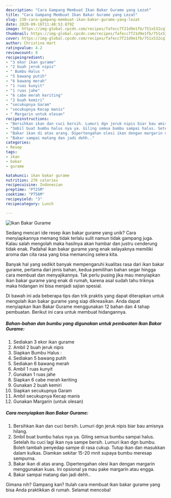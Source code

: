 ```yaml
---
description: "Cara Gampang Membuat Ikan Bakar Gurame yang Lezat"
title: "Cara Gampang Membuat Ikan Bakar Gurame yang Lezat"
slug: 238-cara-gampang-membuat-ikan-bakar-gurame-yang-lezat
date: 2020-09-16T11:48:53.879Z
image: https://img-global.cpcdn.com/recipes/fafecc7f21d9e1fb/751x532cq70/ikan-bakar-gurame-foto-resep-utama.jpg
thumbnail: https://img-global.cpcdn.com/recipes/fafecc7f21d9e1fb/751x532cq70/ikan-bakar-gurame-foto-resep-utama.jpg
cover: https://img-global.cpcdn.com/recipes/fafecc7f21d9e1fb/751x532cq70/ikan-bakar-gurame-foto-resep-utama.jpg
author: Christina Hart
ratingvalue: 4.2
reviewcount: 8
recipeingredient:
- "3 ekor ikan gurame"
- "2 buah jeruk nipis"
- " Bumbu Halus "
- "5 bawang putih"
- "6 bawang merah"
- "1 ruas kunyit"
- "1 ruas jahe"
- "6 cabe merah keriting"
- "2 buah kemiri"
- "secukupnya Garam"
- "secukupnya Kecap manis"
- " Margarin untuk olesan"
recipeinstructions:
- "Bersihkan ikan dan cuci bersih. Lumuri dgn jeruk nipis biar bau amisnya hilang."
- "Smbil buat bumbu halus nya ya. Giling semua bumbu sampai halus. Setelah itu cuci lagi ikan nya sampe bersih. Lumuri ikan dgn bumbu. Boleh tambah penyedap sampe di rasa cukup. Tutup ikan dan masukkan dalam kulkas. Diamkan sekitar 15-20 mnit supaya bumbu meresap sempurna."
- "Bakar ikan di atas arang. Dipertengahan olesi ikan dengan margarin menggunakan kuas. Ini opsional ya mau pake margarin atau engga."
- "Bakar sampai matang dan jadi dehh.."
categories:
- Resep
tags:
- ikan
- bakar
- gurame

katakunci: ikan bakar gurame 
nutrition: 276 calories
recipecuisine: Indonesian
preptime: "PT25M"
cooktime: "PT56M"
recipeyield: "3"
recipecategory: Lunch

---
```



![Ikan Bakar Gurame](https://img-global.cpcdn.com/recipes/fafecc7f21d9e1fb/751x532cq70/ikan-bakar-gurame-foto-resep-utama.jpg)

Sedang mencari ide resep ikan bakar gurame yang unik? Cara menyiapkannya memang tidak terlalu sulit namun tidak gampang juga. Kalau salah mengolah maka hasilnya akan hambar dan justru cenderung tidak enak. Padahal ikan bakar gurame yang enak selayaknya memiliki aroma dan cita rasa yang bisa memancing selera kita.



Banyak hal yang sedikit banyak mempengaruhi kualitas rasa dari ikan bakar gurame, pertama dari jenis bahan, kedua pemilihan bahan segar hingga cara membuat dan menyajikannya. Tak perlu pusing jika mau menyiapkan ikan bakar gurame yang enak di rumah, karena asal sudah tahu triknya maka hidangan ini bisa menjadi sajian spesial.


Di bawah ini ada beberapa tips dan trik praktis yang dapat diterapkan untuk mengolah ikan bakar gurame yang siap dikreasikan. Anda dapat menyiapkan Ikan Bakar Gurame menggunakan 12 bahan dan 4 tahap pembuatan. Berikut ini cara untuk membuat hidangannya.

<!--inarticleads1-->

##### Bahan-bahan dan bumbu yang digunakan untuk pembuatan Ikan Bakar Gurame:

1. Sediakan 3 ekor ikan gurame
1. Ambil 2 buah jeruk nipis
1. Siapkan  Bumbu Halus :
1. Sediakan 5 bawang putih
1. Sediakan 6 bawang merah
1. Ambil 1 ruas kunyit
1. Gunakan 1 ruas jahe
1. Siapkan 6 cabe merah keriting
1. Gunakan 2 buah kemiri
1. Siapkan secukupnya Garam
1. Ambil secukupnya Kecap manis
1. Gunakan  Margarin (untuk olesan)




<!--inarticleads2-->

##### Cara menyiapkan Ikan Bakar Gurame:

1. Bersihkan ikan dan cuci bersih. Lumuri dgn jeruk nipis biar bau amisnya hilang.
1. Smbil buat bumbu halus nya ya. Giling semua bumbu sampai halus. Setelah itu cuci lagi ikan nya sampe bersih. Lumuri ikan dgn bumbu. Boleh tambah penyedap sampe di rasa cukup. Tutup ikan dan masukkan dalam kulkas. Diamkan sekitar 15-20 mnit supaya bumbu meresap sempurna.
1. Bakar ikan di atas arang. Dipertengahan olesi ikan dengan margarin menggunakan kuas. Ini opsional ya mau pake margarin atau engga.
1. Bakar sampai matang dan jadi dehh..




Gimana nih? Gampang kan? Itulah cara membuat ikan bakar gurame yang bisa Anda praktikkan di rumah. Selamat mencoba!
